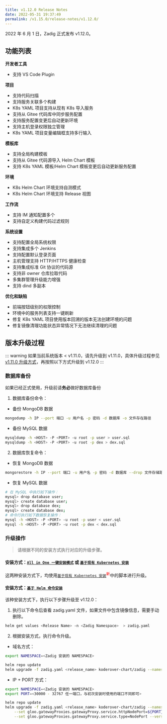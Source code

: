 ```yaml
---
title: v1.12.0 Release Notes
date: 2022-05-31 19:37:49
permalink: /v1.15.0/release-notes/v1.12.0/
---
```


2022 年 6 月 1 日，Zadig 正式发布 v1.12.0。

## 功能列表

**开发者工具**

- 支持 VS Code Plugin

**项目**

- 支持代码扫描
- 支持服务关联多个构建
- K8s YAML 项目支持从现有 K8s 导入服务
- 支持从 Gitee 代码库中同步服务配置
- 支持服务配置变更后自动更新环境
- 支持主机登录权限独立管理
- K8s YAML 项目变量编辑框支持多行输入

**模板库**

- 支持全局构建模板
- 支持从 Gitee 代码源导入 Helm  Chart 模板
- 支持 K8s YAML 模板/Helm Chart 模板变更后自动更新服务配置

**环境**

- K8s Helm Chart 环境支持自测模式
- K8s Helm Chart 环境支持 Release 视图

**工作流**

- 支持 IM 通知配置多个
- 支持自定义构建代码过滤规则

**系统设置**

- 支持配置全局系统权限
- 支持集成多个 Jenkins
- 支持配置默认登录页面
- 主机管理支持 HTTP/HTTPS 健康检查
- 支持集成标准 Git 协议的代码源
- 支持非 owner 仓库拉取代码
- 多集群管理升级能力增强
- 支持 dind 多副本

**优化和缺陷**

- 前端按钮级别的权限控制
- 环境中的服务列表支持一键刷新
- 修复 K8s YAML 项目使用版本回溯的版本无法创建环境的问题
- 修复镜像清理功能状态异常情况下无法继续清理的问题

## 版本升级过程
::: warning
如果当前系统版本 < v1.11.0，请先升级到 v1.11.0，具体升级过程参见 [v1.11.0 升级方式](/v1.15.0/release-notes/v1.11.0/#版本升级过程)，再按照以下方式升级到 v1.12.0
:::

### 数据库备份
如果已经正式使用，升级前请**务必**做好数据库备份
1. 数据库备份命令：
- 备份 MongoDB 数据
```bash
mongodump -h IP --port 端口 -u 用户名 -p 密码 -d 数据库 -o 文件存在路径
```
- 备份 MySQL 数据
```bash
mysqldump -h <HOST> -P <PORT> -u root -p user > user.sql
mysqldump -h <HOST> -P <PORT> -u root -p dex > dex.sql
```
2. 数据库恢复命令：
- 恢复 MongoDB 数据
```bash
mongorestore -h IP --port 端口 -u 用户名 -p 密码 -d 数据库 --drop 文件存储路径
```
- 恢复 MySQL 数据
```bash
# 在 MySQL 中执行如下操作：
mysql> drop database user;
mysql> create database user;
mysql> drop database dex;
mysql> create database dex;
# 命令行执行如下数据恢复操作：
mysql -h <HOST> -P <PORT> -u root -p user < user.sql
mysql -h <HOST> -P <PORT> -u root -p dex < dex.sql
```

### 升级操作

> 请根据不同的安装方式执行对应的升级步骤。

#### 安装方式：[`All in One 一键安装模式`](/v1.15.0/install/all-in-one/) 或 [`基于现有 Kubernetes 安装`](/v1.15.0/install/install-on-k8s/)

这两种安装方式下，均使用[`基于现有 Kubernetes 安装`](/v1.15.0/install/install-on-k8s/)<sup style='color: red'>新</sup>中的脚本进行升级。

#### 安装方式：[`基于 Helm 命令安装`](/v1.15.0/install/helm-deploy/)
该种安装方式下，执行以下步骤升级至 v1.12.0：

1. 执行以下命令后查看 zadig.yaml 文件，如果文件中包含镜像信息，需要手动删除。

```bash
helm get values <Release Name> -n <Zadig Namespace>  > zadig.yaml
```

2. 根据安装方式，执行命令升级。

- 域名方式：

```bash
export NAMESPACE=<Zadig 安装的 NAMESPACE>

helm repo update
helm upgrade -f zadig.yaml <release_name> koderover-chart/zadig --namespace ${NAMESPACE} --version=1.12.0
```

- IP + PORT 方式：

```bash
export NAMESPACE=<Zadig 安装的 NAMESPACE>
export PORT=<30000 - 32767 任一端口，与初次安装时使用的端口不同即可>

helm repo update
helm upgrade -f zadig.yaml <release_name> koderover-chart/zadig --namespace ${NAMESPACE} \
    --set gloo.gatewayProxies.gatewayProxy.service.httpNodePort=${PORT} \
    --set gloo.gatewayProxies.gatewayProxy.service.type=NodePort --version=1.12.0
```
